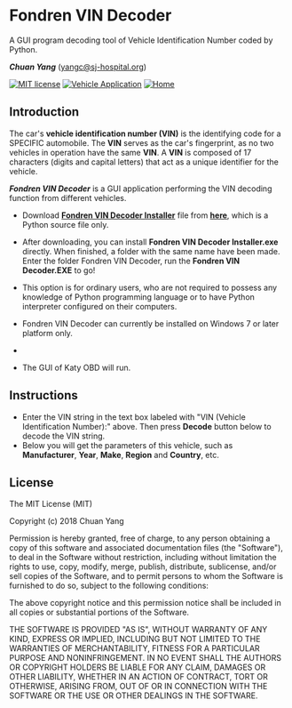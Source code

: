 # Fondren VIN Decoder
A GUI program decoding tool of Vehicle Identification Number coded by Python.

***Chuan Yang*** (<yangc@sj-hospital.org>)

[![MIT license](https://img.shields.io/badge/license-MIT%20License-blue.svg)](LICENSE)
[![Vehicle Application](https://img.shields.io/badge/application-vehicle-orange.svg)](README.md)
[![Home](https://img.shields.io/badge/GitHub-home-ff69b4.svg)](https://github.com/YangChuan80)

## Introduction
The car's **vehicle identification number (VIN)** is the identifying code for a SPECIFIC automobile. The **VIN** serves as the car's fingerprint, as no two vehicles in operation have the same **VIN**. A **VIN** is composed of 17 characters (digits and capital letters) that act as a unique identifier for the vehicle.

***Fondren VIN Decoder*** is a GUI application performing the VIN decoding function from different vehicles.

- Download **[Fondren VIN Decoder Installer](https://github.com/YangChuan80/Fondren-VIN-Decoder/blob/master/Fondren%20VIN%20Decoder%20Installer.exe?raw=true)** file from **[here](https://github.com/YangChuan80/Fondren-VIN-Decoder/blob/master/Fondren%20VIN%20Decoder%20Installer.exe?raw=true)**, which is a Python source file only. 

- After downloading, you can install **Fondren VIN Decoder Installer.exe** directly. When finished, a folder with the same name have been made. Enter the folder Fondren VIN Decoder, run the **Fondren VIN Decoder.EXE** to go!

- This option is for ordinary users, who are not required to possess any knowledge of Python programming language or to have Python interpreter configured on their computers.

- Fondren VIN Decoder can currently be installed on Windows 7 or later platform only.
- 
- The GUI of Katy OBD will run.

## Instructions
- Enter the VIN string in the text box labeled with "VIN (Vehicle Identification Number):" above. Then press **Decode** button below to decode the VIN string. 
- Below you will get the parameters of this vehicle, such as **Manufacturer**, **Year**, **Make**, **Region** and **Country**, etc. 

## License
The MIT License (MIT)

Copyright (c) 2018 Chuan Yang

Permission is hereby granted, free of charge, to any person obtaining a copy
of this software and associated documentation files (the "Software"), to deal
in the Software without restriction, including without limitation the rights
to use, copy, modify, merge, publish, distribute, sublicense, and/or sell
copies of the Software, and to permit persons to whom the Software is
furnished to do so, subject to the following conditions:

The above copyright notice and this permission notice shall be included in all
copies or substantial portions of the Software.

THE SOFTWARE IS PROVIDED "AS IS", WITHOUT WARRANTY OF ANY KIND, EXPRESS OR
IMPLIED, INCLUDING BUT NOT LIMITED TO THE WARRANTIES OF MERCHANTABILITY,
FITNESS FOR A PARTICULAR PURPOSE AND NONINFRINGEMENT. IN NO EVENT SHALL THE
AUTHORS OR COPYRIGHT HOLDERS BE LIABLE FOR ANY CLAIM, DAMAGES OR OTHER
LIABILITY, WHETHER IN AN ACTION OF CONTRACT, TORT OR OTHERWISE, ARISING FROM,
OUT OF OR IN CONNECTION WITH THE SOFTWARE OR THE USE OR OTHER DEALINGS IN THE
SOFTWARE.